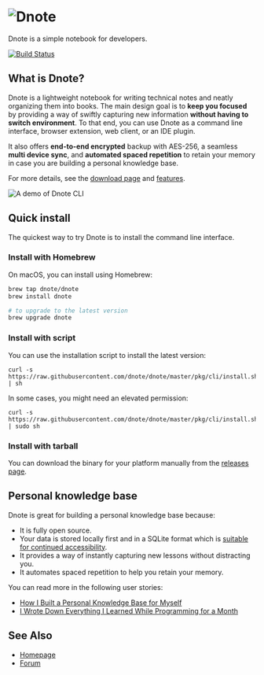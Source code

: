 ![Dnote](assets/logo.png)
=========================

Dnote is a simple notebook for developers.

[![Build Status](https://travis-ci.org/dnote/dnote.svg?branch=master)](https://travis-ci.org/dnote/dnote)

## What is Dnote?

Dnote is a lightweight notebook for writing technical notes and neatly organizing them into books. The main design goal is to **keep you focused** by providing a way of swiftly capturing new information **without having to switch environment**. To that end, you can use Dnote as a command line interface, browser extension, web client, or an IDE plugin.

It also offers **end-to-end encrypted** backup with AES-256, a seamless **multi device sync**, and **automated spaced repetition** to retain your memory in case you are building a personal knowledge base.

For more details, see the [download page](https://www.getdnote.com/download) and [features](https://www.getdnote.com/pricing).

![A demo of Dnote CLI](assets/cli.gif)

## Quick install

The quickest way to try Dnote is to install the command line interface.

### Install with Homebrew

On macOS, you can install using Homebrew:

```sh
brew tap dnote/dnote
brew install dnote

# to upgrade to the latest version
brew upgrade dnote
```

### Install with script

You can use the installation script to install the latest version:

    curl -s https://raw.githubusercontent.com/dnote/dnote/master/pkg/cli/install.sh | sh

In some cases, you might need an elevated permission:

    curl -s https://raw.githubusercontent.com/dnote/dnote/master/pkg/cli/install.sh | sudo sh

### Install with tarball

You can download the binary for your platform manually from the [releases page](https://github.com/dnote/dnote/releases).

## Personal knowledge base

Dnote is great for building a personal knowledge base because:

* It is fully open source.
* Your data is stored locally first and in a SQLite format which is [suitable for continued accessibility](https://www.sqlite.org/locrsf.html).
* It provides a way of instantly capturing new lessons without distracting you.
* It automates spaced repetition to help you retain your memory.

You can read more in the following user stories:

- [How I Built a Personal Knowledge Base for Myself](https://www.getdnote.com/blog/how-i-built-personal-knowledge-base-for-myself/)
- [I Wrote Down Everything I Learned While Programming for a Month](https://www.getdnote.com/blog/writing-everything-i-learn-coding-for-a-month/)

## See Also

- [Homepage](https://www.getdnote.com)
- [Forum](https://forum.getdnote.com)
